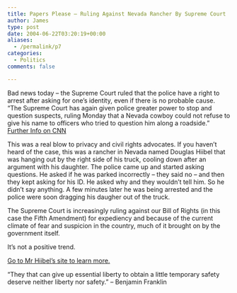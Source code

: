 ```yaml
---
title: Papers Please – Ruling Against Nevada Rancher By Supreme Court
author: James
type: post
date: 2004-06-22T03:20:19+00:00
aliases:
  - /permalink/p7
categories:
  - Politics
comments: false

---
```

Bad news today &#8211; the Supreme Court ruled that the police have a right to arrest after asking for one&#8217;s identity, even if there is no probable cause. &#8220;The Supreme Court has again given police greater power to stop and question suspects, ruling Monday that a Nevada cowboy could not refuse to give his name to officers who tried to question him along a roadside.&#8221; [Further Info on CNN](https://web.archive.org/web/20040623194410/http://www.cnn.com/2004/LAW/06/21/scotus.police.id/index.html)

This was a real blow to privacy and civil rights advocates. If you haven&#8217;t heard of the case, this was a rancher in Nevada named Douglas Hiibel that was hanging out by the right side of his truck, cooling down after an argument with his daughter. The police came up and started asking questions. He asked if he was parked incorrectly &#8211; they said no &#8211; and then they kept asking for his ID. He asked why and they wouldn&#8217;t tell him. So he didn&#8217;t say anything. A few minutes later he was being arrested and the police were soon dragging his daugher out of the truck.

The Supreme Court is increasingly ruling against our Bill of Rights (in this case the Fifth Amendment) for expediency and because of the current climate of fear and suspicion in the country, much of it brought on by the government itself.

It&#8217;s not a positive trend.

[Go to Mr Hiibel&#8217;s site to learn more.](https://papersplease.org/hiibel/)

&#8220;They that can give up essential liberty to obtain a little temporary safety deserve neither liberty nor safety.&#8221; &#8211; Benjamin Franklin
